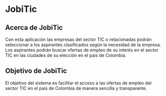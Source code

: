 JobiTic
==========

## Acerca de JobiTic

Con esta aplicación las empresas del sector TIC o relacionadas podrán seleccionar a los aspirantes clasificados según la necesidad de la empresa. Los aspirantes podrán buscar ofertas de empleo de su interés en el sector TIC en las ciudades de su elección en el pais de Colombia.


## Objetivo de JobiTic

El objetivo del sistema es facilitar el acceso a las ofertas de empleo del sector TIC en el país de Colombia de manera sencilla y transparente.
